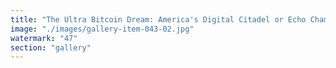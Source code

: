 ```yaml
---
title: "The Ultra Bitcoin Dream: America's Digital Citadel or Echo Chamber?<br /><br />Some believe the 'Ultra MAGA' movement will transform the United States into a global Bitcoin citadel—a fortress for digital gold. But what if the foundation is already cracking?<br /><br />Bitcoin's promise is rooted in rigidity, not fluidity. Its immutability—celebrated as strength—now threatens to become a cage, locking out the very adaptability true systems need to thrive. While belief can fuel short-term surges, it can't override systemic entropy or the economic friction that comes with defending a frozen narrative.<br /><br />Let them build their digital fortress. But remember: the spiral of change doesn't wait for anybody. Bitcoin may be on its way to zero—not because people stopped believing, but because systems that reject change become echoes, not engines, of a living economy."
image: "./images/gallery-item-043-02.jpg"
watermark: "47"
section: "gallery"
---
```


